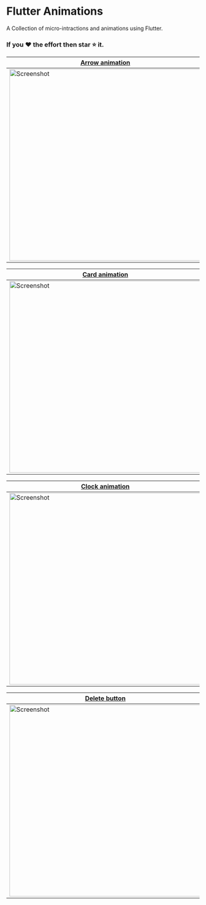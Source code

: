 # Flutter Animations
A Collection of micro-intractions and animations using Flutter.
### If you :heart: the effort then star :star: it.
|[Arrow animation](https://github.com/NouzNoushad/flutter_custompaint_animations/tree/master/arrow_animation/lib)|[Black white]( https://github.com/NouzNoushad/flutter_custompaint_animations/tree/master/black_white/lib) |[ Bottom nav bar]( https://github.com/NouzNoushad/flutter_custompaint_animations/tree/master/bottom_nav/lib)
|--|--|--|
<img src="https://github.com/NouzNoushad/flutter_custompaint_animations/blob/master/arrow_animation/arrow_animation.gif" height="500" alt="Screenshot"/> |<img src="https://github.com/NouzNoushad/flutter_custompaint_animations/blob/master/black_white/black_white.gif" height="500" alt="Screenshot"/>|<img src="https://github.com/NouzNoushad/flutter_custompaint_animations/blob/master/bottom_nav/bottom_nav.gif" height="500" alt="Screenshot"/>

|[ Card animation]( https://github.com/NouzNoushad/flutter_custompaint_animations/tree/master/card_animation/lib)|[Cat mouse]( https://github.com/NouzNoushad/flutter_custompaint_animations/tree/master/cat_mouse/lib) |[ Circadian clock](https://github.com/NouzNoushad/flutter_custompaint_animations/tree/master/circadian_clock/lib)
|--|--|--|
<img src="https://github.com/NouzNoushad/flutter_custompaint_animations/blob/master/card_animation/card_animation.gif" height="500" alt="Screenshot"/> |<img src="https://github.com/NouzNoushad/flutter_custompaint_animations/blob/master/cat_mouse/cat_mouse.gif" height="500" alt="Screenshot"/>|<img src="https://github.com/NouzNoushad/flutter_custompaint_animations/blob/master/circadian_clock/circadian_clock.gif" height="500" alt="Screenshot"/>

|[ Clock animation]( https://github.com/NouzNoushad/flutter_custompaint_animations/tree/master/clock_animation/lib)|[Complete order]( https://github.com/NouzNoushad/flutter_custompaint_animations/tree/master/complete_order/lib) |[Cool timer]( https://github.com/NouzNoushad/flutter_custompaint_animations/tree/master/cool_timer/lib)
|--|--|--|
<img src="https://github.com/NouzNoushad/flutter_custompaint_animations/blob/master/clock_animation/clock_animation.gif" height="500" alt="Screenshot"/> |<img src="https://github.com/NouzNoushad/flutter_custompaint_animations/blob/master/complete_order/complete_order.gif" height="500" alt="Screenshot"/>|<img src="https://github.com/NouzNoushad/flutter_custompaint_animations/blob/master/cool_timer/cool_timer.gif" height="500" alt="Screenshot"/>

|[ Delete button](https://github.com/NouzNoushad/flutter_custompaint_animations/tree/master/delete_button/lib)|[ Devil login](https://github.com/NouzNoushad/flutter_custompaint_animations/tree/master/devil_login/lib) |[ Download arrow](https://github.com/NouzNoushad/flutter_custompaint_animations/tree/master/download_arrow/lib)
|--|--|--|
<img src="https://github.com/NouzNoushad/flutter_custompaint_animations/blob/master/delete_button/delete_button.gif" height="500" alt="Screenshot"/> |<img src="https://github.com/NouzNoushad/flutter_custompaint_animations/blob/master/devil_login/devil_login.gif" height="500" alt="Screenshot"/>|<img src="https://github.com/NouzNoushad/flutter_custompaint_animations/blob/master/download_arrow/downlod_arrow.gif" height="500" alt="Screenshot"/>
